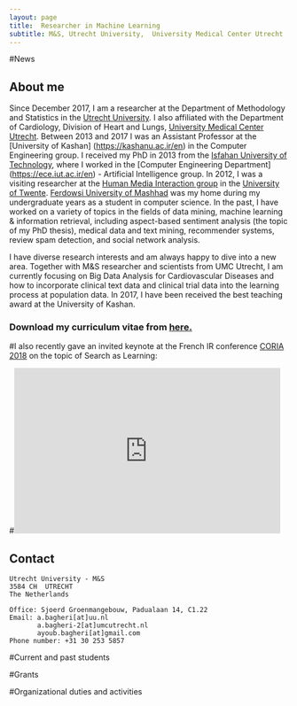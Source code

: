 ```yaml
---
layout: page
title:  Researcher in Machine Learning
subtitle: M&S, Utrecht University,  University Medical Center Utrecht
---
```

#News
## About me

Since December 2017, I am a researcher at the Department of Methodology and Statistics in the [Utrecht University](https://www.uu.nl/en).
I also affiliated with the Department of Cardiology, Division of Heart and Lungs, [University Medical Center Utrecht](https://www.umcutrecht.nl/en/1).
Between 2013 and 2017 I was an Assistant Professor at the [University of Kashan] (https://kashanu.ac.ir/en) in the Computer Engineering group.
I received my PhD in 2013 from the [Isfahan University of Technology](https://www.iut.ac.ir/en), where I worked in the [Computer Engineering Department]
(https://ece.iut.ac.ir/en) - Artificial Intelligence group. In 2012, I was a visiting researcher at the 
[Human Media Interaction group](http://hmi.ewi.utwente.nl/) in the [University of Twente](https://www.utwente.nl/). 
[Ferdowsi University of Mashhad](https://en.um.ac.ir/) was my home during my undergraduate years as a student
in computer science.
In the past, I have worked on a variety of topics in the fields of data mining, machine learning & information retrieval, 
including aspect-based sentiment analysis (the topic of my PhD thesis), medical data and text mining, recommender systems, review spam detection, and social network analysis.

I have diverse research interests and am always happy to dive into a new area. Together with M&S researcher and scientists from UMC Utrecht, I am currently focusing on Big Data Analysis for Cardiovascular Diseases and how to incorporate clinical text data and clinical trial data into the learning process at population data. In 2017, I have been received the best teaching award at the University of Kashan.

### Download my curriculum vitae from [here.](https://drive.google.com/file/d/1wDR7fAWaXH_aurKYTDM-ee0LlMZAUDkj/view?usp=sharing)

#I also recently gave an invited keynote at the French IR conference [CORIA 2018](https://project.inria.fr/coriataln2018/fr/) on the topic of Search as Learning:

#<iframe src="https://docs.google.com/presentation/d/e/2PACX-1vSfP28laIeF0CUrqvfDKBCQp8vp-SHgHpouZ5O7xVREVK0ky7WiGuGdmsJRS13caF9Fh3y3fuAzvFlM/embed?start=false&loop=false&delayms=3000" frameborder="0" width="480" height="299" allowfullscreen="true" mozallowfullscreen="true" webkitallowfullscreen="true"></iframe>

## Contact

```
Utrecht University - M&S
3584 CH  UTRECHT
The Netherlands

Office: Sjoerd Groenmangebouw, Padualaan 14, C1.22
Email: a.bagheri[at]uu.nl
       a.bagheri-2[at]umcutrecht.nl
       ayoub.bagheri[at]gmail.com
Phone number: +31 30 253 5857
```

#Current and past students

#Grants

#Organizational duties and activities
